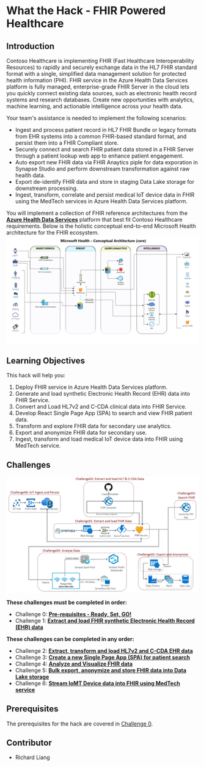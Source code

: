 # What the Hack - FHIR Powered Healthcare
## Introduction
Contoso Healthcare is implementing FHIR (Fast Healthcare Interoperability Resources) to rapidly and securely exchange data in the HL7 FHIR standard format with a single, simplified data management solution for protected health information (PHI). FHIR service in the Azure Health Data Services platform is fully managed, enterprise-grade FHIR Server in the cloud lets you quickly connect existing data sources, such as electronic health record systems and research databases. Create new opportunities with analytics, machine learning, and actionable intelligence across your health data.

Your team's assistance is needed to implement the following scenarios:
   * Ingest and process patient record in HL7 FHIR Bundle or legacy formats from EHR systems into a common FHIR-based standard format, and persist them into a FHIR Compliant store.
   * Securely connect and search FHIR patient data stored in a FHIR Server through a patient lookup web app to enhance patient engagement.
   * Auto export new FHIR data via FHIR Anaytics piple for data exporation in Synapse Studio and perform downstream transformation against raw health data.
   * Export de-identify FHIR data and store in staging Data Lake storage for downstream processing.
   * Ingest, transform, correlate and persist medical IoT device data in FHIR using the MedTech services in Azure Health Data Services platform.

You will implement a collection of FHIR reference architectures from the **[Azure Health Data Services](https://docs.microsoft.com/en-us/azure/healthcare-apis/)** platform that best fit Contoso Healthcare requirements. Below is the holistic conceptual end-to-end Microsoft Health architecture for the FHIR ecosystem.
![Health Architecture](./images/HealthArchitecture.png)

## Learning Objectives
This hack will help you:
1. Deploy FHIR service in Azure Health Data Services platform.
2. Generate and load synthetic Electronic Health Record (EHR) data into FHIR Service.
3. Convert and Load HL7v2 and C-CDA clinical data into FHIR Service.
4. Develop React Single Page App (SPA) to search and view FHIR patient data.
5. Transform and explore FHIR data for secondary use analytics.
6. Export and anonymize FHIR data for secondary use.
7. Ingest, transform and load medical IoT device data into FHIR using MedTech service.

## Challenges
<center><img src="./images/challenges_architecture.png" width="850"></center>

**These challenges must be completed in order:**
- Challenge 0: **[Pre-requisites - Ready, Set, GO!](Student/Challenge00.md)**
- Challenge 1: **[Extract and load FHIR synthetic Electronic Health Record (EHR) data](Student/Challenge01.md)**

**These challenges can be completed in any order:**
- Challenge 2: **[Extract, transform and load HL7v2 and C-CDA EHR data](Student/Challenge02.md)**
- Challenge 3: **[Create a new Single Page App (SPA) for patient search](Student/Challenge03.md)**
- Challenge 4: **[Analyze and Visualize FHIR data](Student/Challenge04.md)**
- Challenge 5: **[Bulk export, anonymize and store FHIR data into Data Lake storage](Student/Challenge05.md)**
- Challenge 6: **[Stream IoMT Device data into FHIR using MedTech service](Student/Challenge06.md)**

## Prerequisites
The prerequisites for the hack are covered in [Challenge 0](Student/Challenge00.md).

## Contributor
- Richard Liang



